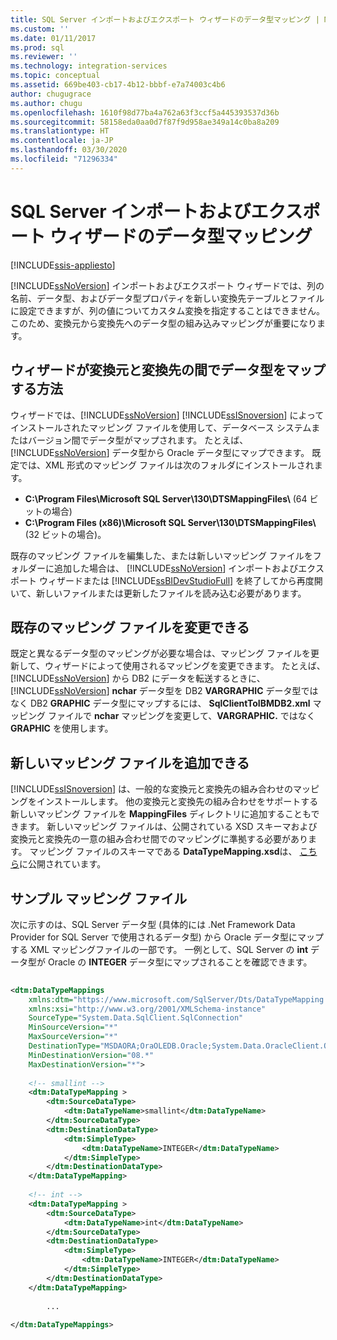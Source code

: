 ```yaml
---
title: SQL Server インポートおよびエクスポート ウィザードのデータ型マッピング | Microsoft Docs
ms.custom: ''
ms.date: 01/11/2017
ms.prod: sql
ms.reviewer: ''
ms.technology: integration-services
ms.topic: conceptual
ms.assetid: 669be403-cb17-4b12-bbbf-e7a74003c4b6
author: chugugrace
ms.author: chugu
ms.openlocfilehash: 1610f98d77ba4a762a63f3ccf5a445393537d36b
ms.sourcegitcommit: 58158eda0aa0d7f87f9d958ae349a14c0ba8a209
ms.translationtype: HT
ms.contentlocale: ja-JP
ms.lasthandoff: 03/30/2020
ms.locfileid: "71296334"
---
```

# <a name="data-type-mapping-in-the-sql-server-import-and-export-wizard"></a>SQL Server インポートおよびエクスポート ウィザードのデータ型マッピング

[!INCLUDE[ssis-appliesto](../../includes/ssis-appliesto-ssvrpluslinux-asdb-asdw-xxx.md)]


 [!INCLUDE[ssNoVersion](../../includes/ssnoversion-md.md)] インポートおよびエクスポート ウィザードでは、列の名前、データ型、およびデータ型プロパティを新しい変換先テーブルとファイルに設定できますが、列の値についてカスタム変換を指定することはできません。 このため、変換元から変換先へのデータ型の組み込みマッピングが重要になります。  
  
##  <a name="how-does-the-wizard-map-data-types-between-source-and-destination"></a><a name="wizardMapping"></a> ウィザードが変換元と変換先の間でデータ型をマップする方法
ウィザードでは、[!INCLUDE[ssNoVersion](../../includes/ssnoversion-md.md)] [!INCLUDE[ssISnoversion](../../includes/ssisnoversion-md.md)] によってインストールされたマッピング ファイルを使用して、データベース システムまたはバージョン間でデータ型がマップされます。 たとえば、 [!INCLUDE[ssNoVersion](../../includes/ssnoversion-md.md)] データ型から Oracle データ型にマップできます。 既定では、XML 形式のマッピング ファイルは次のフォルダにインストールされます。
-   **C:\Program Files\Microsoft SQL Server\130\DTSMappingFiles\\** (64 ビットの場合)
-   **C:\Program Files (x86)\Microsoft SQL Server\130\DTSMappingFiles\\** (32 ビットの場合)。  
  
 既存のマッピング ファイルを編集した、または新しいマッピング ファイルをフォルダーに追加した場合は、 [!INCLUDE[ssNoVersion](../../includes/ssnoversion-md.md)] インポートおよびエクスポート ウィザードまたは [!INCLUDE[ssBIDevStudioFull](../../includes/ssbidevstudiofull-md.md)] を終了してから再度開いて、新しいファイルまたは更新したファイルを読み込む必要があります。  
 
## <a name="you-can-change-an-existing-mapping-file"></a>既存のマッピング ファイルを変更できる
既定と異なるデータ型のマッピングが必要な場合は、マッピング ファイルを更新して、ウィザードによって使用されるマッピングを変更できます。 たとえば、[!INCLUDE[ssNoVersion](../../includes/ssnoversion-md.md)] から DB2 にデータを転送するときに、[!INCLUDE[ssNoVersion](../../includes/ssnoversion-md.md)] **nchar** データ型を DB2 **VARGRAPHIC** データ型ではなく DB2 **GRAPHIC** データ型にマップするには、 **SqlClientToIBMDB2.xml** マッピング ファイルで **nchar** マッピングを変更して、**VARGRAPHIC.** ではなく **GRAPHIC** を使用します。  
  
## <a name="you-can-add-a-new-mapping-file"></a>新しいマッピング ファイルを追加できる
[!INCLUDE[ssISnoversion](../../includes/ssisnoversion-md.md)] は、一般的な変換元と変換先の組み合わせのマッピングをインストールします。 他の変換元と変換先の組み合わせをサポートする新しいマッピング ファイルを **MappingFiles** ディレクトリに追加することもできます。 新しいマッピング ファイルは、公開されている XSD スキーマおよび変換元と変換先の一意の組み合わせ間でのマッピングに準拠する必要があります。 マッピング ファイルのスキーマである **DataTypeMapping.xsd**は、 [こちら](https://schemas.microsoft.com/sqlserver/2008/07/IntegrationServices/DataTypeMapping/DataTypeMapping.xsd)に公開されています。
 
## <a name="sample-mapping-file"></a>サンプル マッピング ファイル
次に示すのは、SQL Server データ型 (具体的には .Net Framework Data Provider for SQL Server で使用されるデータ型) から Oracle データ型にマップする XML マッピングファイルの一部です。 一例として、SQL Server の **int** データ型が Oracle の **INTEGER** データ型にマップされることを確認できます。
  
```xml  
  
<dtm:DataTypeMappings  
    xmlns:dtm="https://www.microsoft.com/SqlServer/Dts/DataTypeMapping.xsd"   
    xmlns:xsi="http://www.w3.org/2001/XMLSchema-instance"  
    SourceType="System.Data.SqlClient.SqlConnection"   
    MinSourceVersion="*"   
    MaxSourceVersion="*"   
    DestinationType="MSDAORA;OraOLEDB.Oracle;System.Data.OracleClient.OracleConnection"   
    MinDestinationVersion="08.*"   
    MaxDestinationVersion="*">  
  
    <!-- smallint -->  
    <dtm:DataTypeMapping >  
        <dtm:SourceDataType>  
            <dtm:DataTypeName>smallint</dtm:DataTypeName>  
        </dtm:SourceDataType>  
        <dtm:DestinationDataType>  
            <dtm:SimpleType>  
                <dtm:DataTypeName>INTEGER</dtm:DataTypeName>  
            </dtm:SimpleType>  
        </dtm:DestinationDataType>  
    </dtm:DataTypeMapping>    
  
    <!-- int -->  
    <dtm:DataTypeMapping >  
        <dtm:SourceDataType>  
            <dtm:DataTypeName>int</dtm:DataTypeName>  
        </dtm:SourceDataType>  
        <dtm:DestinationDataType>  
            <dtm:SimpleType>  
                <dtm:DataTypeName>INTEGER</dtm:DataTypeName>  
            </dtm:SimpleType>  
        </dtm:DestinationDataType>  
    </dtm:DataTypeMapping>    
  
        ...  
  
</dtm:DataTypeMappings>  
  
```  

